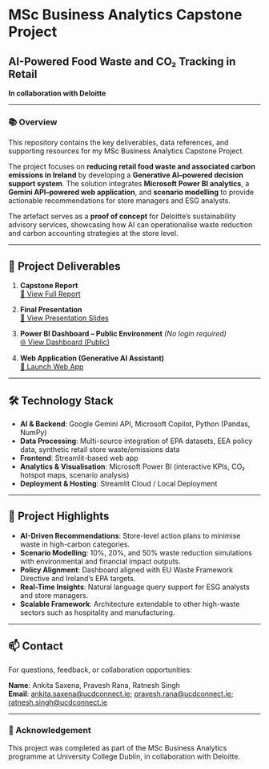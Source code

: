 # MSc Business Analytics Capstone Project  
## AI-Powered Food Waste and CO₂ Tracking in Retail  
**In collaboration with Deloitte**

---

### 📚 Overview  
This repository contains the key deliverables, data references, and supporting resources for my MSc Business Analytics Capstone Project.  

The project focuses on **reducing retail food waste and associated carbon emissions in Ireland** by developing a **Generative AI–powered decision support system**. The solution integrates **Microsoft Power BI analytics**, a **Gemini API–powered web application**, and **scenario modelling** to provide actionable recommendations for store managers and ESG analysts.  

The artefact serves as a **proof of concept** for Deloitte’s sustainability advisory services, showcasing how AI can operationalise waste reduction and carbon accounting strategies at the store level.

---

## 📄 Project Deliverables  

1. **Capstone Report**  
   [📄 View Full Report](https://ucd-my.sharepoint.com/:b:/g/personal/pravesh_rana_ucdconnect_ie/EWRYeux8paBIoLtXDkDa2DsBA1gYoqmJKiFm4R9gxUeiLg?e=ELQfYV)  

2. **Final Presentation**  
   [🎤 View Presentation Slides](https://ucd-my.sharepoint.com/:p:/g/personal/pravesh_rana_ucdconnect_ie/ETHutCblJZ1Imw6t34A-D0QB0ZjxXsF8e2fkcay2E94-gQ?e=ZwbB8M)  

3. **Power BI Dashboard – Public Environment** *(No login required)*  
   [🌐 View Dashboard (Public)](https://app.powerbi.com/view?r=eyJrIjoiZGEzZjM2MmEtMmYwYy00NTA1LTg1YjMtOTgwMmIyY2IyZDQyIiwidCI6IjQyMGVjNTg5LWE4NjYtNGFkMC05YTU3LWU2MDQ5ZTBkM2JjMCIsImMiOjh9)  

4. **Web Application (Generative AI Assistant)**  
   [💬 Launch Web App](https://green-inventory-app.onrender.com)  

---

## 🛠️ Technology Stack  

- **AI & Backend**: Google Gemini API, Microsoft Copilot, Python (Pandas, NumPy)  
- **Data Processing**: Multi-source integration of EPA datasets, EEA policy data, synthetic retail store waste/emissions data  
- **Frontend**: Streamlit-based web app  
- **Analytics & Visualisation**: Microsoft Power BI (interactive KPIs, CO₂ hotspot maps, scenario analysis)  
- **Deployment & Hosting**: Streamlit Cloud / Local Deployment  

---

## 📌 Project Highlights  

- **AI-Driven Recommendations**: Store-level action plans to minimise waste in high-carbon categories.  
- **Scenario Modelling**: 10%, 20%, and 50% waste reduction simulations with environmental and financial impact outputs.  
- **Policy Alignment**: Dashboard aligned with EU Waste Framework Directive and Ireland’s EPA targets.  
- **Real-Time Insights**: Natural language query support for ESG analysts and store managers.  
- **Scalable Framework**: Architecture extendable to other high-waste sectors such as hospitality and manufacturing.  

---

## 📫 Contact  

For questions, feedback, or collaboration opportunities:  

**Name**: Ankita Saxena, Pravesh Rana, Ratnesh Singh  
**Email**: ankita.saxena@ucdconnect.ie; pravesh.rana@ucdconnect.ie; ratnesh.singh@ucdconnect.ie
  

---

### 📑 Acknowledgement  
This project was completed as part of the MSc Business Analytics programme at University College Dublin, in collaboration with Deloitte.


